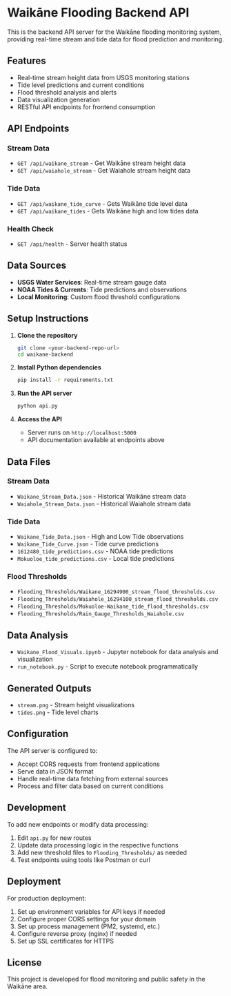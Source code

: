 # Waikāne Flooding Backend API

This is the backend API server for the Waikāne flooding monitoring system, providing real-time stream and tide data for flood prediction and monitoring.

## Features

- Real-time stream height data from USGS monitoring stations
- Tide level predictions and current conditions
- Flood threshold analysis and alerts
- Data visualization generation
- RESTful API endpoints for frontend consumption

## API Endpoints

### Stream Data
- `GET /api/waikane_stream` - Get Waikāne stream height data
- `GET /api/waiahole_stream` - Get Waiahole stream height data

### Tide Data
- `GET /api/waikane_tide_curve` - Gets Waikāne tide level data
- `GET /api/waikane_tides` - Gets Waikāne high and low tides data

### Health Check
- `GET /api/health` - Server health status

## Data Sources

- **USGS Water Services**: Real-time stream gauge data
- **NOAA Tides & Currents**: Tide predictions and observations
- **Local Monitoring**: Custom flood threshold configurations

## Setup Instructions

1. **Clone the repository**
   ```bash
   git clone <your-backend-repo-url>
   cd waikane-backend
   ```

2. **Install Python dependencies**
   ```bash
   pip install -r requirements.txt
   ```

3. **Run the API server**
   ```bash
   python api.py
   ```

4. **Access the API**
   - Server runs on `http://localhost:5000`
   - API documentation available at endpoints above

## Data Files

### Stream Data
- `Waikane_Stream_Data.json` - Historical Waikāne stream data
- `Waiahole_Stream_Data.json` - Historical Waiahole stream data

### Tide Data
- `Waikane_Tide_Data.json` - High and Low Tide observations
- `Waikane_Tide_Curve.json` - Tide curve predictions
- `1612480_tide_predictions.csv` - NOAA tide predictions
- `Mokuoloe_tide_predictions.csv` - Local tide predictions

### Flood Thresholds
- `Flooding_Thresholds/Waikane_16294900_stream_flood_thresholds.csv`
- `Flooding_Thresholds/Waiahole_16294100_stream_flood_thresholds.csv`
- `Flooding_Thresholds/Mokuoloe-Waikane_tide_flood_thresholds.csv`
- `Flooding_Thresholds/Rain_Gauge_Thresholds_Waiahole.csv`

## Data Analysis

- `Waikane_Flood_Visuals.ipynb` - Jupyter notebook for data analysis and visualization
- `run_notebook.py` - Script to execute notebook programmatically

## Generated Outputs

- `stream.png` - Stream height visualizations
- `tides.png` - Tide level charts

## Configuration

The API server is configured to:
- Accept CORS requests from frontend applications
- Serve data in JSON format
- Handle real-time data fetching from external sources
- Process and filter data based on current conditions

## Development

To add new endpoints or modify data processing:

1. Edit `api.py` for new routes
2. Update data processing logic in the respective functions
3. Add new threshold files to `Flooding_Thresholds/` as needed
4. Test endpoints using tools like Postman or curl

## Deployment

For production deployment:

1. Set up environment variables for API keys if needed
2. Configure proper CORS settings for your domain
3. Set up process management (PM2, systemd, etc.)
4. Configure reverse proxy (nginx) if needed
5. Set up SSL certificates for HTTPS

## License

This project is developed for flood monitoring and public safety in the Waikāne area.
